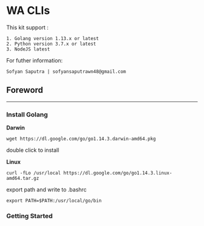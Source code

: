# WA CLIs
This kit support :
```
1. Golang version 1.13.x or latest
2. Python version 3.7.x or latest
3. NodeJS latest
```

For futher information:
```
Sofyan Saputra | sofyansaputrawn48@gmail.com
```

## Foreword
---
### Install Golang
**Darwin**
```
wget https://dl.google.com/go/go1.14.3.darwin-amd64.pkg
```
double click to install

**Linux**
```
curl -fLo /usr/local https://dl.google.com/go/go1.14.3.linux-amd64.tar.gz
```
export path and write to .bashrc
```
export PATH=$PATH:/usr/local/go/bin
```

### Getting Started
